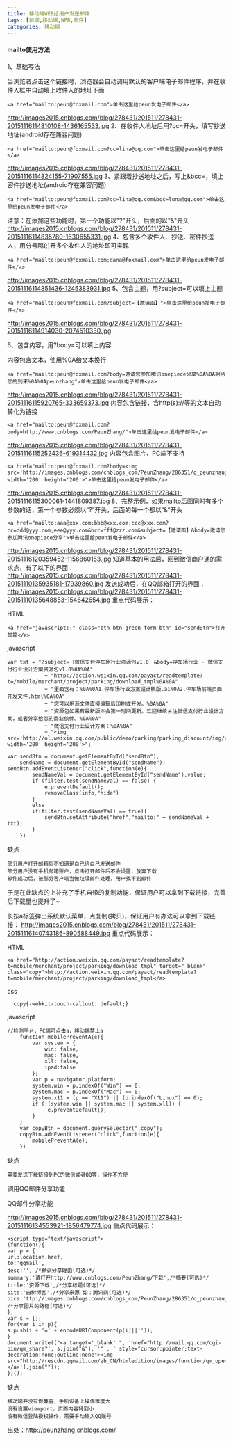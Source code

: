 ```yaml
---
title: 移动端WEB给用户发送邮件
tags: [前端,移动端,WEB,邮件]
categories: 移动端
---
```

#### mailto使用方法

1、基础写法

当浏览者点击这个链接时，浏览器会自动调用默认的客户端电子邮件程序，并在收件人框中自动填上收件人的地址下面
```
<a href="mailto:peun@foxmail.com">单击这里给peun发电子邮件</a>
```
http://images2015.cnblogs.com/blog/278431/201511/278431-20151116114810108-1436165533.jpg
2、在收件人地址后用?cc=开头，填写抄送地址(android存在兼容问题)
```
<a href="mailto:peun@foxmail.com?cc=lina@qq.com">单击这里给peun发电子邮件</a>
```
http://images2015.cnblogs.com/blog/278431/201511/278431-20151116114824155-71907555.jpg
3、紧跟着抄送地址之后，写上&bcc=，填上密件抄送地址(android存在兼容问题)
```
<a href="mailto:peun@foxmail.com?cc=lina@qq.com&bcc=luna@qq.com">单击这里给peun发电子邮件</a>
```
注意：在添加这些功能时，第一个功能以"?"开头，后面的以"&"开头
http://images2015.cnblogs.com/blog/278431/201511/278431-20151116114835780-1630655331.jpg
4、包含多个收件人、抄送、密件抄送人，用分号隔(;)开多个收件人的地址即可实现
```
<a href="mailto:peun@foxmail.com;dana@foxmail.com">单击这里给peun发电子邮件</a>
```
http://images2015.cnblogs.com/blog/278431/201511/278431-20151116114851436-1245383931.jpg
5、包含主题，用?subject=可以填上主题
```
<a href="mailto:peun@foxmail.com?subject=【邀请函】">单击这里给peun发电子邮件</a>
```
http://images2015.cnblogs.com/blog/278431/201511/278431-20151116114914030-2074510330.jpg

6、包含内容，用?body=可以填上内容

内容包含文本，使用%0A给文本换行
```
<a href="mailto:peun@foxmail.com?body=邀请您参加腾讯onepiece分享%0A%0A期待您的到来%0A%0Apeunzhang">单击这里给peun发电子邮件</a>
```
http://images2015.cnblogs.com/blog/278431/201511/278431-20151116115920765-333659373.jpg
内容包含链接，含http(s)://等的文本自动转化为链接
```
<a href="mailto:peun@foxmail.com?body=http://www.cnblogs.com/PeunZhang/">单击这里给peun发电子邮件</a>
```
http://images2015.cnblogs.com/blog/278431/201511/278431-20151116115252436-619314432.jpg
内容包含图片，PC端不支持
```
<a href="mailto:peun@foxmail.com?body=<img src='http://images.cnblogs.com/cnblogs_com/PeunZhang/286351/o_peunzhang_cnblogs_code.png' width='200' height='200'>">单击这里给peun发电子邮件</a>
```
http://images2015.cnblogs.com/blog/278431/201511/278431-20151116115300061-1441809387.jpg
8、完整示例，如果mailto后面同时有多个参数的话，第一个参数必须以“?”开头，后面的每一个都以“&”开头
```
<a href="mailto:aaa@xxx.com;bbb@xxx.com;ccc@xxx.com?cc=ddd@yyy.com;eee@yyy.com&bcc=fff@zzz.com&subject=【邀请函】&body=邀请您参加腾讯onepiece分享">单击这里给peun发电子邮件</a>
```
http://images2015.cnblogs.com/blog/278431/201511/278431-20151116120359452-1156860153.jpg
知道基本的用法后，回到微信商户通的需求点，有了以下的界面：
http://images2015.cnblogs.com/blog/278431/201511/278431-20151110135935181-17939860.jpg
发送成功后，在QQ邮箱打开的界面：
http://images2015.cnblogs.com/blog/278431/201511/278431-20151110135648853-154642654.jpg
重点代码展示：

HTML

```
<a href="javascript:;" class="btn btn-green form-btn" id="sendBtn">打开邮箱</a>
```
javascript
```
var txt = "?subject=［微信支付停车场行业资源包v1.0］&body=停车场行业 - 微信支付行业设计方案资源包v1.0%0A%0A"
            + "http://action.weixin.qq.com/payact/readtemplate?t=/mobile/merchant/project/parking/download_tmpl%0A%0A"
            + "里面含有：%0A%0A1.停车场行业方案设计模版.ai%0A2.停车场前端页面开发文件.html%0A%0A"
            + "您可以用源文件直接编辑后印刷或开发。%0A%0A"
            + "资源包如果有最新版本会第一时间更新。欢迎继续关注微信支付行业设计方案，或者分享给您的商业伙伴。%0A%0A"
            + "微信支付行业设计方案：%0A%0A"
            + "<img src='http://ol.weixin.qq.com/public/demo/parking/parking_discount/img/code.png' width='200' height='200'>";

var sendBtn = document.getElementById("sendBtn"),
    sendName = document.getElementById("sendName");
sendBtn.addEventListener("click",function(e){
        sendNameVal = document.getElementById("sendName").value;
        if (filter.test(sendNameVal) == false) {
            e.preventDefault();
            removeClass(info,"hide")
        }
        else
        if(filter.test(sendNameVal) == true){
            sendBtn.setAttribute("href","mailto:" + sendNameVal + txt);
        }
    })
```
缺点

    部分用户打开邮箱后不知道是自己给自己发送邮件
    部分用户没有手机邮箱账户，点击打开邮件后不会设置，放弃下载
    邮件成功后，被部分客户端当做垃圾邮件处理，用户找不到邮件

于是在此缺点的上补充了手机自带的复制功能，保证用户可以拿到下载链接，完善后下载量也提升了~

长按a标签弹出系统默认菜单，点复制(拷贝)，保证用户有办法可以拿到下载链接：
http://images2015.cnblogs.com/blog/278431/201511/278431-20151116140743186-890588449.jpg
重点代码展示：

HTML
```
<a href="http://action.weixin.qq.com/payact/readtemplate?t=mobile/merchant/project/parking/download_tmpl" target="_blank" class="copy">http://action.weixin.qq.com/payact/readtemplate?t=mobile/merchant/project/parking/download_tmpl</a>
```
css
```
 .copy{-webkit-touch-callout: default;}
```
javascript
```
//检测平台，PC端可点击a，移动端禁止a
    function mobilePreventA(e){
        var system = {
            win: false,
            mac: false,
            xll: false,
            ipad:false
        };
        var p = navigator.platform;
        system.win = p.indexOf("Win") == 0;
        system.mac = p.indexOf("Mac") == 0;
        system.x11 = (p == "X11") || (p.indexOf("Linux") == 0);
        if (!(system.win || system.mac || system.xll)) {
             e.preventDefault();
        }
    }
    var copyBtn = document.querySelector(".copy");
    copyBtn.addEventListener("click",function(e){
        mobilePreventA(e);
    })
```
缺点

    需要发送下载链接到PC的微信或者QQ等，操作不方便

调用QQ邮件分享功能

QQ邮件分享功能

http://images2015.cnblogs.com/blog/278431/201511/278431-20151116134553921-1856479774.jpg
重点代码展示：
```
<script type="text/javascript">
(function(){
var p = {
url:location.href,
to:'qqmail',
desc:'', /*默认分享理由(可选)*/
summary:'请打开http://www.cnblogs.com/PeunZhang/下载',/*摘要(可选)*/
title:'资源下载',/*分享标题(可选)*/
site:'白树博客',/*分享来源 如：腾讯网(可选)*/
pics:'ttp://images.cnblogs.com/cnblogs_com/PeunZhang/286351/o_peunzhang_cnblogs_code.png' /*分享图片的路径(可选)*/
};
var s = [];
for(var i in p){
s.push(i + '=' + encodeURIComponent(p[i]||''));
}
document.write(["<a target='_blank' ", 'href="http://mail.qq.com/cgi-bin/qm_share?', s.join("&"), '"', ' style="cursor:pointer;text-decoration:none;outline:none"><img src="http://rescdn.qqmail.com/zh_CN/htmledition/images/function/qm_open/ico_share_01.png"/></a>'].join(""));
})();
```
缺点

    移动端并没有做兼容，手机设备上操作难度大
    没有设置viewport，页面内容特别小
    没有微信登陆授权操作，需要手动输入QQ账号

出处：http://peunzhang.cnblogs.com/
